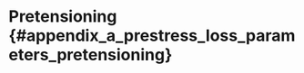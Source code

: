 Pretensioning {#appendix_a_prestress_loss_parameters_pretensioning}
==============================================
